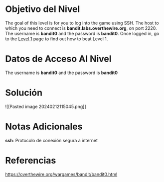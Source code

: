 # Objetivo del Nivel
The goal of this level is for you to log into the game using SSH. The host to which you need to connect is **bandit.labs.overthewire.org**, on port 2220. The username is **bandit0** and the password is **bandit0**. Once logged in, go to the [Level 1](https://overthewire.org/wargames/bandit/bandit1.html) page to find out how to beat Level 1.
# Datos de Acceso Al Nivel
The username is **bandit0** and the password is **bandit0**
# Solución
![[Pasted image 20240212115045.png]]
# Notas Adicionales
**ssh**: Protocolo de conexión segura a internet
# Referencias
https://overthewire.org/wargames/bandit/bandit0.html           